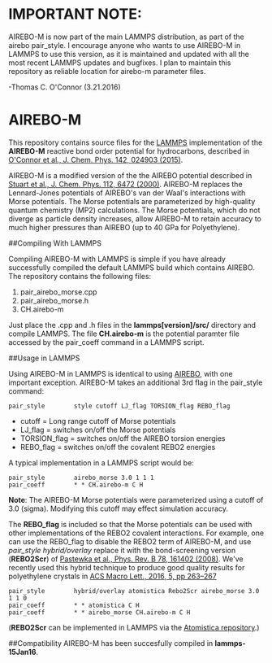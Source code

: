 # IMPORTANT NOTE:
AIREBO-M is now part of the main LAMMPS distribution, as part of the airebo pair_style. I encourage anyone who wants to use AIREBO-M in LAMMPS to use this version, as it is maintained and updated with all the most recent LAMMPS updates and bugfixes. I plan to maintain this repository as reliable location for airebo-m parameter files.

-Thomas C. O'Connor (3.21.2016)

# AIREBO-M
This repository contains source files for the [LAMMPS](http://lammps.sandia.gov) implementation of the **AIREBO-M** reactive bond order potential for hydrocarbons, described in [O'Connor et al., J. Chem. Phys. 142, 024903 (2015)](http://scitation.aip.org/content/aip/journal/jcp/142/2/10.1063/1.4905549).

AIREBO-M is a modified version of the the AIREBO potential described in [Stuart et al., J. Chem. Phys. 112, 6472 (2000)](http://scitation.aip.org/content/aip/journal/jcp/112/14/10.1063/1.481208). AIREBO-M replaces the Lennard-Jones potentials of AIREBO's van der Waal's interactions with Morse potentials. The Morse potentials are parameterized by high-quality quantum chemistry (MP2) calculations. The Morse potentials, which do not diverge as particle density increases, allow AIREBO-M to retain accuracy to much higher pressures than AIREBO (up to 40 GPa for Polyethylene).

##Compiling With LAMMPS

Compiling AIREBO-M with LAMMPS is simple if you have already successfully compiled the default LAMMPS build which contains AIREBO. The repository contains the following files:

1. pair_airebo_morse.cpp
2. pair_airebo_morse.h
3. CH.airebo-m

Just place the .cpp and .h files in the **lammps[version]/src/** directory and compile LAMMPS. The file **CH.airebo-m** is the potential paramter file accessed by the pair_coeff command in a LAMMPS script.

##Usage in LAMMPS

Using AIREBO-M in LAMMPS is identical to using [AIREBO](http://lammps.sandia.gov/doc/pair_airebo.html), with one important exception. AIREBO-M takes an additional 3rd flag in the pair_style command:
```
pair_style        style cutoff LJ_flag TORSION_flag REBO_flag
```
- cutoff = Long range cutoff of Morse potentials
- LJ_flag = switches on/off the Morse potentials
- TORSION_flag = switches on/off the AIREBO torsion energies
- REBO_flag = switches on/off the covalent REBO2 energies

A typical implementation in a LAMMPS script would be:
```
pair_style        airebo_morse 3.0 1 1 1
pair_coeff        * * CH.airebo-m C H
```
**Note**: The AIREBO-M Morse potentials were parameterized using a cutoff of 3.0 (sigma). Modifying this cutoff may effect simulation accuracy.

The **REBO_flag** is included so that the Morse potentials can be used with other implementations of the REBO2 covalent interactions. For example, one can use the REBO_flag to disable the REBO2 term of AIREBO-M, and use *pair_style hybrid/overlay* replace it with the bond-screening version (**REBO2Scr**) of [Pastewka et al., Phys. Rev. B 78, 161402 (2008)](http://journals.aps.org/prb/abstract/10.1103/PhysRevB.78.161402). We've recently used this hybrid technique to produce good quality results for polyethylene crystals in  [ACS Macro Lett., 2016, 5, pp 263–267](http://pubs.acs.org/doi/abs/10.1021/acsmacrolett.5b00838)
```
pair_style        hybrid/overlay atomistica Rebo2Scr airebo_morse 3.0 1 1 0
pair_coeff        * * atomistica C H
pair_coeff        * * airebo_morse CH.airebo-m C H
```

(**REBO2Scr** can be implemented in LAMMPS via the [Atomistica repository](https://github.com/Atomistica/atomistica).)

##Compatibility
AIREBO-M has been succesfully compiled in **lammps-15Jan16**.

